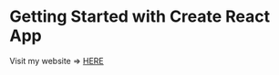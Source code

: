 # Getting Started with Create React App

Visit my website => [HERE](https://roeilulavy.github.io/portfolio/)
